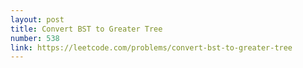 ```yaml
---
layout: post
title: Convert BST to Greater Tree
number: 538
link: https://leetcode.com/problems/convert-bst-to-greater-tree
---
```

